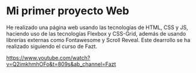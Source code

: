 # Mi primer proyecto Web 
He realizado una página web usando las tecnologías de HTML, CSS y JS, haciendo uso de las tecnologías Flexbox y CSS-Grid, además de usando librerías externas como Fontawesome y Scroll Reveal. Este dearrollo se ha realizado siguiendo el curso de Fazt.

https://www.youtube.com/watch?v=Q2imkhmhOFo&t=809s&ab_channel=Fazt

